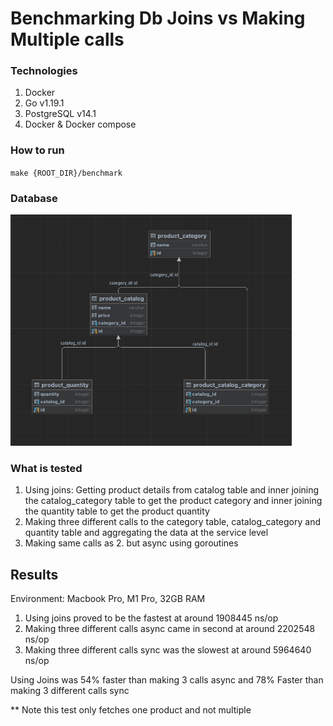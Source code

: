 # Benchmarking Db Joins vs Making Multiple calls

### Technologies
1. Docker
2. Go v1.19.1
3. PostgreSQL v14.1
4. Docker & Docker compose

### How to run
`make {ROOT_DIR}/benchmark`

### Database

<img src="tables.png" alt="drawing" width="450"/>

### What is tested

1. Using joins: Getting product details from catalog table  and inner joining the catalog_category table to get the
   product category and inner joining the quantity table to get the product quantity
2. Making three different calls to the category table, catalog_category and quantity table and aggregating the data
   at the service level
3. Making same calls as 2. but async using goroutines

## Results
Environment: Macbook Pro, M1 Pro, 32GB RAM

1. Using joins proved to be the fastest at around 1908445 ns/op
2. Making three different calls async came in second at around 2202548 ns/op
3. Making three different calls sync was the slowest at around 5964640 ns/op


Using Joins was 54% faster than making 3 calls async and 78% Faster than making 3 different calls sync

** Note this test only fetches one product and not multiple
